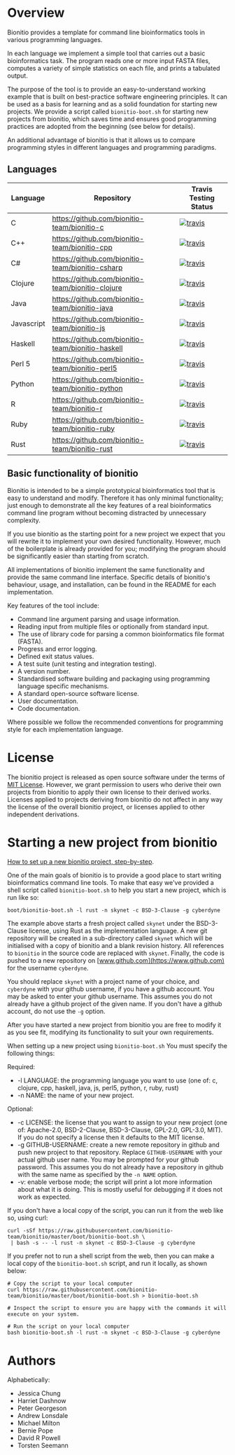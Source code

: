 # Overview 

Bionitio provides a template for command line bioinformatics tools in various programming languages.

In each language we implement a simple tool that carries out a basic bioinformatics task.
The program reads one or more input FASTA files, computes a variety of simple statistics on each file, and prints a tabulated output.

The purpose of the tool is to provide an easy-to-understand working example that is built on best-practice software engineering principles. It can be used as a basis for learning and as a solid foundation for starting new projects. We provide a script called `bionitio-boot.sh` for starting new projects from bionitio, which saves time and ensures good programming practices are adopted from the beginning (see below for details).

An additional advantage of bionitio is that it allows us to compare programming styles in different languages and programming paradigms.

## Languages

| Language | Repository | Travis Testing Status |
|----------|-----------------------|------------|
| C        | <https://github.com/bionitio-team/bionitio-c> | [![travis](https://travis-ci.org/bionitio-team/bionitio-c.svg?branch=master)](https://travis-ci.org/bionitio-team/bionitio-c) | 
| C++      | <https://github.com/bionitio-team/bionitio-cpp> | [![travis](https://travis-ci.org/bionitio-team/bionitio-cpp.svg?branch=master)](https://travis-ci.org/bionitio-team/bionitio-cpp) | 
| C#       | <https://github.com/bionitio-team/bionitio-csharp> | [![travis](https://travis-ci.org/bionitio-team/bionitio-csharp.svg?branch=master)](https://travis-ci.org/bionitio-team/bionitio-csharp) | 
| Clojure  | <https://github.com/bionitio-team/bionitio-clojure> | [![travis](https://travis-ci.org/bionitio-team/bionitio-clojure.svg?branch=master)](https://travis-ci.org/bionitio-team/bionitio-clojure) | 
| Java     | <https://github.com/bionitio-team/bionitio-java> | [![travis](https://travis-ci.org/bionitio-team/bionitio-java.svg?branch=master)](https://travis-ci.org/bionitio-team/bionitio-java) | 
| Javascript | <https://github.com/bionitio-team/bionitio-js> | [![travis](https://travis-ci.org/bionitio-team/bionitio-js.svg?branch=master)](https://travis-ci.org/bionitio-team/bionitio-js) | 
| Haskell  | <https://github.com/bionitio-team/bionitio-haskell> | [![travis](https://travis-ci.org/bionitio-team/bionitio-haskell.svg?branch=master)](https://travis-ci.org/bionitio-team/bionitio-haskell) | 
| Perl 5   | <https://github.com/bionitio-team/bionitio-perl5> | [![travis](https://travis-ci.org/bionitio-team/bionitio-perl5.svg?branch=master)](https://travis-ci.org/bionitio-team/bionitio-perl5) | 
| Python   | <https://github.com/bionitio-team/bionitio-python> | [![travis](https://travis-ci.org/bionitio-team/bionitio-python.svg?branch=master)](https://travis-ci.org/bionitio-team/bionitio-python) | 
| R        | <https://github.com/bionitio-team/bionitio-r> | [![travis](https://travis-ci.org/bionitio-team/bionitio-r.svg?branch=master)](https://travis-ci.org/bionitio-team/bionitio-r) | 
| Ruby     | <https://github.com/bionitio-team/bionitio-ruby> | [![travis](https://travis-ci.org/bionitio-team/bionitio-ruby.svg?branch=master)](https://travis-ci.org/bionitio-team/bionitio-ruby) | 
| Rust     | <https://github.com/bionitio-team/bionitio-rust> | [![travis](https://travis-ci.org/bionitio-team/bionitio-rust.svg?branch=master)](https://travis-ci.org/bionitio-team/bionitio-rust) | 

## Basic functionality of bionitio

Bionitio is intended to be a simple prototypical bioinformatics tool that is easy to understand and modify. Therefore it has only minimal functionality; just enough to demonstrate all the key features of a real bioinformatics command line program without becoming distracted by unnecessary complexity.

If you use bionitio as the starting point for a new project we expect that you will rewrite it to implement your own desired functionality. However, much of the boilerplate is already provided for you; modifying the program should be significantly easier than starting from scratch.

All implementations of bionitio implement the same functionality and provide the same command line interface.
Specific details of bionitio's behaviour, usage, and installation, can be found in the README for each implementation.

Key features of the tool include:

* Command line argument parsing and usage information.
* Reading input from multiple files or optionally from standard input.
* The use of library code for parsing a common bioinformatics file format (FASTA).
* Progress and error logging.
* Defined exit status values.
* A test suite (unit testing and integration testing). 
* A version number.
* Standardised software building and packaging using programming language specific mechanisms.
* A standard open-source software license. 
* User documentation.
* Code documentation.

Where possible we follow the recommended conventions for programming style for each implementation language.

# License

The bionitio project is released as open source software under the terms of [MIT License](https://raw.githubusercontent.com/bionitio-team/bionitio/master/LICENSE).
However, we grant permission to users who derive their own projects from bionitio to apply their own license to their derived works. Licenses applied to projects deriving from bionitio do not affect in any way the license of the overall bionitio project, or licenses applied to other independent derivations.

# Starting a new project from bionitio

[How to set up a new bionitio project, step-by-step](https://github.com/bionitio-team/bionitio/wiki/How-to-set-up-a-new-bionitio-project).

One of the main goals of bionitio is to provide a good place to start writing bioinformatics command line tools. To make that easy we've provided a shell script called `bionitio-boot.sh` to help you start a new project, which is run like so:

```
boot/bionitio-boot.sh -l rust -n skynet -c BSD-3-Clause -g cyberdyne 
```

The example above starts a fresh project called `skynet` under the BSD-3-Clause license, using Rust as the implementation language. A new git repository will be created in a sub-directory called `skynet` which will be initialised with a copy of bionitio and a blank revision history. All references to `bionitio` in the source code are replaced with `skynet`. Finally, the code is pushed to a new repository on [www.github.com](https://www.github.com) for the username `cyberdyne`.

You should replace `skynet` with a project name of your choice, and `cyberdyne` with your github username, if you have a github account. You may be asked to enter your github username. This assumes you do not already have a github project of the given name. If you don't have a github account, do not use the `-g` option. 

After you have started a new project from bionitio you are free to modify it as you see fit, modifying its functionality to suit your own requirements.


When setting up a new project using `bionitio-boot.sh` You must specify the following things: 

Required:

* -l LANGUAGE: the programming language you want to use (one of: c, clojure, cpp, haskell, java, js, perl5, python, r, ruby, rust)
* -n NAME: the name of your new project.

Optional:

* -c LICENSE: the license that you want to assign to your new project (one of: Apache-2.0, BSD-2-Clause, BSD-3-Clause, GPL-2.0, GPL-3.0, MIT). If you do not specify a license then it defaults to the MIT license.
* -g GITHUB-USERNAME: create a new remote repository in github and push new project to that repository. Replace `GITHUB-USERNAME` with your actual github user name. You may be prompted for your github password. This assumes you do not already have a repository in github with the same name as specified by the `-n NAME` option.
* -v: enable verbose mode; the script will print a lot more information about what it is doing. This is mostly useful for debugging if it does not work as expected. 

If you don't have a local copy of the script, you can run it from the web like so, using curl:

```
curl -sSf https://raw.githubusercontent.com/bionitio-team/bionitio/master/boot/bionitio-boot.sh \
 | bash -s -- -l rust -n skynet -c BSD-3-Clause -g cyberdyne
```

If you prefer not to run a shell script from the web, then you can make a local copy of the `bionitio-boot.sh` script, and run it locally, as shown below:

```
# Copy the script to your local computer
curl https://raw.githubusercontent.com/bionitio-team/bionitio/master/boot/bionitio-boot.sh > bionitio-boot.sh

# Inspect the script to ensure you are happy with the commands it will execute on your system.

# Run the script on your local computer
bash bionitio-boot.sh -l rust -n skynet -c BSD-3-Clause -g cyberdyne
```

# Authors

Alphabetically:

* Jessica Chung
* Harriet Dashnow
* Peter Georgeson
* Andrew Lonsdale
* Michael Milton
* Bernie Pope
* David R Powell
* Torsten Seemann
